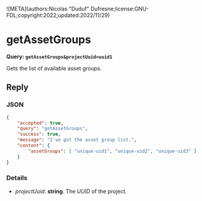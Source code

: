 ![META](authors:Nicolas "Duduf" Dufresne;license:GNU-FDL;copyright:2022;updated:2022/11/29)

# getAssetGroups

**Query: `getAssetGroups&projectUuid=uuid1`**

Gets the list of available asset groups.

## Reply

### JSON

```json
{
    "accepted": true,
    "query": "getAssetGroups",
    "success": true,
    "message": "I've got the asset group list.",
    "content": {
        "assetGroups": [ "unique-uid1", "unique-uid2", "unique-uid3" ]
    }
}
```

### Details

- *projectUuid*: **string**. The *UUID* of the project.
